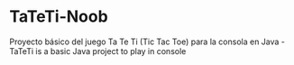 # TaTeTi-Noob
Proyecto básico del juego Ta Te Ti (Tic Tac Toe) para la consola en Java -
TaTeTi is a basic Java project to play in console
